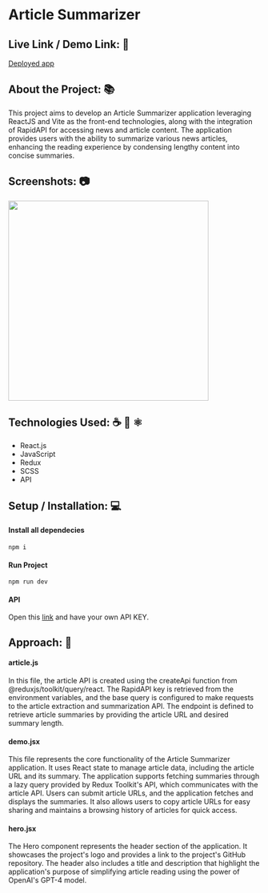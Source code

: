 # Article Summarizer

## Live Link / Demo Link: 🔗
[Deployed app](https://article-summarizer-ai.vercel.app/)

## About the Project: 📚
This project aims to develop an Article Summarizer application leveraging ReactJS and 
Vite as the front-end technologies, along with the integration of RapidAPI for accessing 
news and article content. The application provides users with the ability to summarize 
various news articles, enhancing the reading experience by condensing lengthy content into concise summaries.

## Screenshots: 📷
<img src="https://github.com/alibinauanov/article-summarizer-ai/blob/main/sumz.gif" width="400" height="400">

## Technologies Used: ☕️ 🐍 ⚛️
* React.js
* JavaScript
* Redux
* SCSS
* API

## Setup / Installation: 💻
#### Install all dependecies
```npm i```

#### Run Project
```npm run dev```

#### API
Open this [link](https://rapidapi.com/restyler/api/article-extractor-and-summarizer) and have your own API KEY.</br>

## Approach: 🚶
#### article.js
In this file, the article API is created using the createApi function from @reduxjs/toolkit/query/react. 
The RapidAPI key is retrieved from the environment variables, and the base query is configured to make 
requests to the article extraction and summarization API. The endpoint is defined to retrieve article 
summaries by providing the article URL and desired summary length.

#### demo.jsx
This file represents the core functionality of the Article Summarizer application. It uses React state 
to manage article data, including the article URL and its summary. The application supports fetching 
summaries through a lazy query provided by Redux Toolkit's API, which communicates with the article API. 
Users can submit article URLs, and the application fetches and displays the summaries. It also allows users 
to copy article URLs for easy sharing and maintains a browsing history of articles for quick access.

#### hero.jsx
The Hero component represents the header section of the application. It showcases the project's logo 
and provides a link to the project's GitHub repository. The header also includes a title and description 
that highlight the application's purpose of simplifying article reading using the power of OpenAI's GPT-4 model.
